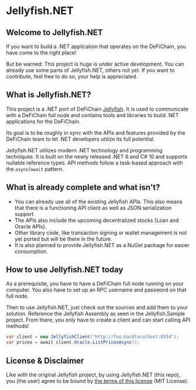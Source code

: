 # Jellyfish.NET

## Welcome to Jellyfish.NET

If you want to build a .NET application that operates on the DeFiChain, you have come to the right place!

But be warned: This project is huge is under active development. You can already use some parts of Jellyfish.NET, others not yet. If you want to contribute, feel free to do so, your help is appreciated.

## What is Jellyfish.NET?
This project is a .NET port of DeFiChain [Jellyfish](https://github.com/DeFiCh/jellyfish). It is used to communicate with a DeFiChain full node and contains tools and libraries to build .NET applications for the DeFiChain.

Its goal is to be roughly in sync with the APIs and features provided by the DeFiChain team to let .NET developers utilize its full potential.

Jellyfish.NET utilizes modern .NET technology and programming techniques. It is built on the newly released .NET 6 and C# 10 and supports nullable reference types. API methods follow a task-based approach with the `async`/`await` pattern.

## What is already complete and what isn't?
- You can already use all of the existing Jellyfish APIs. This also means that there is a functioning API client as well as JSON serialization support
- The APIs also include the upcoming decentralized stocks (Loan and Oracle APIs).
- Other library code, like transaction signing or wallet management is not yet ported but will be there in the future.
- It is also planned to provide Jellyfish.NET as a NuGet package for easier consumption.

## How to use Jellyfish.NET today
As a prerequisite, you have to have a DeFiChain full node running on your computer. You also have to set up an RPC username and password on that full node.

Then to use Jellyfish.NET, just check out the sources and add them to your solution. Reference the Jellyfish Assembly as seen in the Jellyfish.Sample project. From there, you only have to create a client and can start calling API methods!

```csharp
var client = new JellyfishClient("http://foo:bar@localhost:8554");
var prices = await client.Oracle.ListPricesAsync();
```

## License & Disclaimer

Like with the original Jellyfish project, by using Jellyfish.NET (this repo), you (the user) agree to be bound by [the terms of this license](https://github.com/defichaininfo/Jellyfish.NET/blob/main/LICENSE) (MIT License).